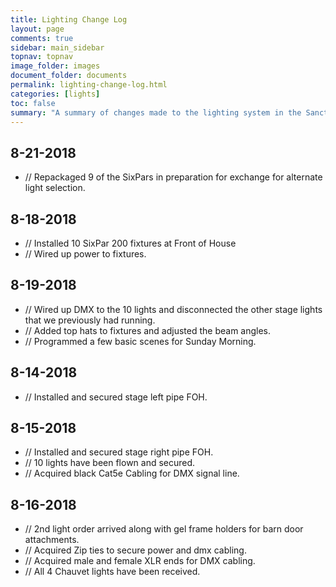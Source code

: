 ```yaml
---
title: Lighting Change Log
layout: page
comments: true
sidebar: main_sidebar
topnav: topnav
image_folder: images
document_folder: documents
permalink: lighting-change-log.html
categories: [lights]
toc: false
summary: "A summary of changes made to the lighting system in the Sanctuary"
---
```


## 8-21-2018

-	// Repackaged 9 of the SixPars in preparation for exchange for alternate light selection.

## 8-18-2018

-	// Installed 10 SixPar 200 fixtures at Front of House
-	// Wired up power to fixtures.

## 8-19-2018

-	// Wired up DMX to the 10 lights and disconnected the other stage lights that we previously had running.
-	// Added top hats to fixtures and adjusted the beam angles.
-	// Programmed a few basic scenes for Sunday Morning.

## 8-14-2018

-	// Installed and secured stage left pipe FOH.

## 8-15-2018

-	// Installed and secured stage right pipe FOH.
-	// 10 lights have been flown and secured.
-	// Acquired black Cat5e Cabling for DMX signal line.

## 8-16-2018

-	// 2nd light order arrived along with gel frame holders for barn door attachments.
-	// Acquired Zip ties to secure power and dmx cabling.
-	// Acquired male and female XLR ends for DMX cabling.
-	// All 4 Chauvet lights have been received.

